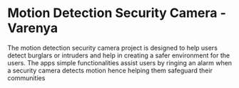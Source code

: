 # Motion Detection Security Camera - Varenya
The motion detection security camera project is designed to help users detect burglars or intruders and help in creating a safer environment for the users. The apps simple functionalities assist users by ringing an alarm when a security camera detects motion hence helping them safeguard their communities
